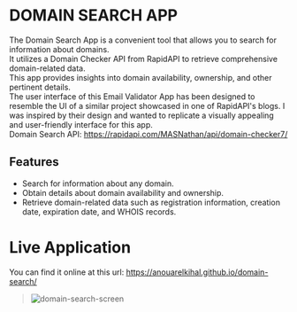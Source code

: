 # DOMAIN SEARCH APP

The Domain Search App is a convenient tool that allows you to search for information about domains.<br>
It utilizes a Domain Checker API from RapidAPI to retrieve comprehensive domain-related data.<br>
This app provides insights into domain availability, ownership, and other pertinent details.<br>
The user interface of this Email Validator App has been designed to resemble the UI of a similar project showcased in one of RapidAPI's blogs. 
I was inspired by their design and wanted to replicate a visually appealing and user-friendly interface for this app.<br>
Domain Search API: https://rapidapi.com/MASNathan/api/domain-checker7/

## Features
- Search for information about any domain.
- Obtain details about domain availability and ownership.
- Retrieve domain-related data such as registration information, creation date, expiration date, and WHOIS records.

# Live Application
You can find it online at this url: https://anouarelkihal.github.io/domain-search/
> ![domain-search-screen](https://github.com/AnouarElKihal/domain-search/assets/68613907/63d65d61-f427-42cf-8180-49ce7336bff6)

